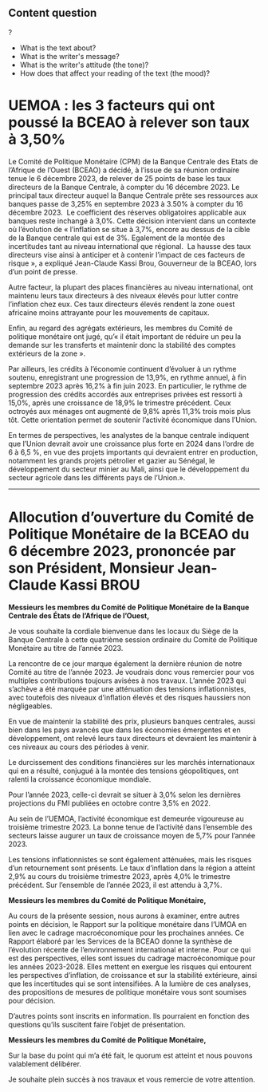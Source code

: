 ## Content question
?
- What is the text about?
- What is the writer's message?
- What is the writer's attitude (the tone)?
- How does that affect your reading of the text (the mood)?


# UEMOA : les 3 facteurs qui ont poussé la BCEAO à relever son taux à 3,50%
Le Comité de Politique Monétaire (CPM) de la Banque Centrale des Etats de l’Afrique de l’Ouest (BCEAO) a décidé, à l’issue de sa réunion ordinaire tenue le 6 décembre 2023, de relever de 25 points de base les taux directeurs de la Banque Centrale, à compter du 16 décembre 2023. Le principal taux directeur auquel la Banque Centrale prête ses ressources aux banques passe de 3,25% en septembre 2023 à 3.50% à compter du 16 décembre 2023.  Le coefficient des réserves obligatoires applicable aux banques reste inchangé à 3,0%. Cette décision intervient dans un contexte où l’évolution de « l’inflation se situe à 3,7%, encore au dessus de la cible de la Banque centrale qui est de 3%. Egalement de la montée des incertitudes tant au niveau international que régional.  La hausse des taux directeurs vise ainsi à anticiper et à contenir l’impact de ces facteurs de risque », a expliqué Jean-Claude Kassi Brou, Gouverneur de la BCEAO, lors d’un point de presse.

Autre facteur, la plupart des places financières au niveau international, ont maintenu leurs taux directeurs à des niveaux élevés pour lutter contre l’inflation chez eux. Ces taux directeurs élevés rendent la zone ouest africaine moins attrayante pour les mouvements de capitaux. 

Enfin, au regard des agrégats extérieurs, les membres du Comité de politique monétaire ont jugé, qu’« il était important de réduire un peu la demande sur les transferts et maintenir donc la stabilité des comptes extérieurs de la zone ».   

Par ailleurs, les crédits à l’économie continuent d’évoluer à un rythme soutenu, enregistrant une progression de 13,9%, en rythme annuel, à fin septembre 2023 après 16,2% à fin juin 2023. En particulier, le rythme de progression des crédits accordés aux entreprises privées est ressorti à 15,0%, après une croissance de 18,9% le trimestre précédent. Ceux octroyés aux ménages ont augmenté de 9,8% après 11,3% trois mois plus tôt. Cette orientation permet de soutenir l’activité économique dans l’Union.

En termes de perspectives, les analystes de la banque centrale indiquent que l’Union devrait avoir une croissance plus forte en 2024 dans l’ordre de 6 à 6,5 %, en vue des projets importants qui devraient entrer en production, notamment les grands projets pétrolier et gazier au Sénégal, le développement du secteur minier au Mali, ainsi que le développement du secteur agricole dans les différents pays de l’Union.».

---

# Allocution d’ouverture du Comité de Politique Monétaire de la BCEAO du 6 décembre 2023, prononcée par son Président, Monsieur Jean-Claude Kassi BROU

**Messieurs les membres du Comité de Politique Monétaire de la Banque Centrale des États de l’Afrique de l’Ouest,**

Je vous souhaite la cordiale bienvenue dans les locaux du Siège de la Banque Centrale à cette quatrième session ordinaire du Comité de Politique Monétaire au titre de l’année 2023.

La rencontre de ce jour marque également la dernière réunion de notre Comité au titre de l’année 2023. Je voudrais donc vous remercier pour vos multiples contributions toujours avisées à nos travaux. L’année 2023 qui s’achève a été marquée par une atténuation des tensions inflationnistes, avec toutefois des niveaux d’inflation élevés et des risques haussiers non négligeables.

En vue de maintenir la stabilité des prix, plusieurs banques centrales, aussi bien dans les pays avancés que dans les économies émergentes et en développement, ont relevé leurs taux directeurs et devraient les maintenir à ces niveaux au cours des périodes à venir.

Le durcissement des conditions financières sur les marchés internationaux qui en a résulté, conjugué à la montée des tensions géopolitiques, ont ralenti la croissance économique mondiale.

Pour l’année 2023, celle-ci devrait se situer à 3,0% selon les dernières projections du FMI publiées en octobre contre 3,5% en 2022.

Au sein de l’UEMOA, l’activité économique est demeurée vigoureuse au troisième trimestre 2023. La bonne tenue de l’activité dans l’ensemble des secteurs laisse augurer un taux de croissance moyen de 5,7% pour l’année 2023.

Les tensions inflationnistes se sont également atténuées, mais les risques d’un retournement sont présents. Le taux d’inflation dans la région a atteint 2,9% au cours du troisième trimestre 2023, après 4,0% le trimestre précédent. Sur l’ensemble de l’année 2023, il est attendu à 3,7%.

**Messieurs les membres du Comité de Politique Monétaire,**

Au cours de la présente session, nous aurons à examiner, entre autres points en décision, le Rapport sur la politique monétaire dans l’UMOA en lien avec le cadrage macroéconomique pour les prochaines années. Ce Rapport élaboré par les Services de la BCEAO donne la synthèse de l’évolution récente de l’environnement international et interne. Pour ce qui est des perspectives, elles sont issues du cadrage macroéconomique pour les années 2023-2028. Elles mettent en exergue les risques qui entourent les perspectives d’inflation, de croissance et sur la stabilité extérieure, ainsi que les incertitudes qui se sont intensifiées. A la lumière de ces analyses, des propositions de mesures de politique monétaire vous sont soumises pour décision.

D’autres points sont inscrits en information. Ils pourraient en fonction des questions qu’ils suscitent faire l’objet de présentation.

**Messieurs les membres du Comité de Politique Monétaire,**

Sur la base du point qui m’a été fait, le quorum est atteint et nous pouvons valablement délibérer.

Je souhaite plein succès à nos travaux et vous remercie de votre attention.